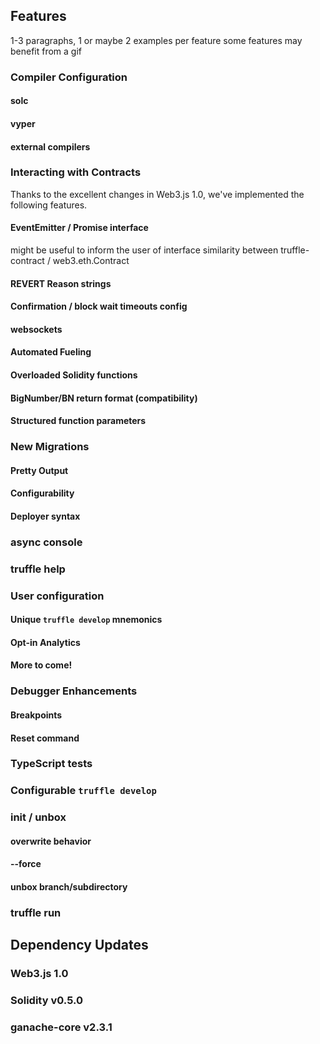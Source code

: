 

## Features

1-3 paragraphs, 1 or maybe 2 examples per feature
some features may benefit from a gif

### Compiler Configuration

#### solc

#### vyper

#### external compilers




### Interacting with Contracts

Thanks to the excellent changes in Web3.js 1.0,
we've implemented the following features.

#### EventEmitter / Promise interface

might be useful to inform the user of interface
similarity between truffle-contract / web3.eth.Contract

#### REVERT Reason strings

#### Confirmation / block wait timeouts config

#### websockets

#### Automated Fueling

#### Overloaded Solidity functions

#### BigNumber/BN return format (compatibility)

#### Structured function parameters

### New Migrations

#### Pretty Output

#### Configurability

#### Deployer syntax

### async console

### truffle help

### User configuration

#### Unique `truffle develop` mnemonics

#### Opt-in Analytics

#### More to come!


### Debugger Enhancements

#### Breakpoints

#### Reset command

### TypeScript tests

### Configurable `truffle develop`

### init / unbox

#### overwrite behavior

#### --force

#### unbox branch/subdirectory

### truffle run

## Dependency Updates
### Web3.js 1.0
### Solidity v0.5.0
### ganache-core v2.3.1




